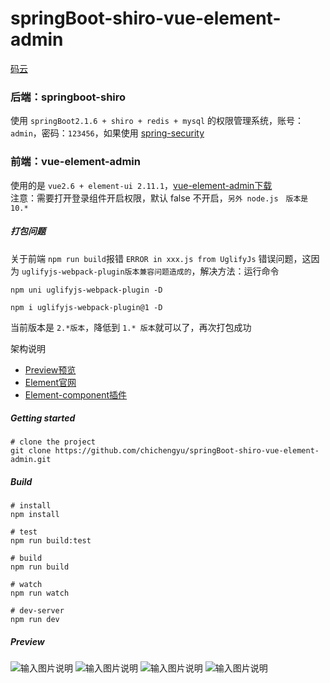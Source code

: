 # springBoot-shiro-vue-element-admin

[码云](https://gitee.com/chichengyu/springBoot-shiro-vue-element-admin)

### 后端：springboot-shiro
使用 `springBoot2.1.6 + shiro + redis + mysql` 的权限管理系统，账号：`admin`，密码：`123456`，如果使用 [spring-security](https://github.com/chichengyu/springBoot-security-vue-element-admin)


### 前端：vue-element-admin
使用的是 `vue2.6 + element-ui 2.11.1`，[vue-element-admin下载](https://github.com/chichengyu/vue-element-admin)  
注意：需要打开登录组件开启权限，默认 false 不开启，`另外 node.js　版本是 10.*`

##### 打包问题
关于前端 ` npm run build `报错 ` ERROR in xxx.js from UglifyJs ` 错误问题，这因为 ` uglifyjs-webpack-plugin版本兼容问题造成的 `，解决方法：运行命令
```
npm uni uglifyjs-webpack-plugin -D

npm i uglifyjs-webpack-plugin@1 -D
```
当前版本是 ` 2.*版本 `，降低到 `1.* 版本`就可以了，再次打包成功


架构说明
   + [Preview预览](http://xiaochiwz.github.io/thinkphp5.1-vue-ivew-admin)
   + [Element官网](https://element.eleme.cn/2.11/#/zh-CN/component/installation)
   + [Element-component插件](https://www.npmjs.com/package/element-component)

##### Getting started
```
# clone the project
git clone https://github.com/chichengyu/springBoot-shiro-vue-element-admin.git
```
##### Build
```
# install
npm install

# test
npm run build:test

# build
npm run build

# watch
npm run watch

# dev-server
npm run dev
```
##### Preview
![输入图片说明](https://images.gitee.com/uploads/images/2020/0519/161814_3e6bf8d6_1508174.png "login.png")
![输入图片说明](https://images.gitee.com/uploads/images/2020/0807/151235_cc4d2d20_1508174.png "menu.png")
![输入图片说明](https://images.gitee.com/uploads/images/2020/0807/151245_9278a97a_1508174.png "auth.png")
![输入图片说明](https://images.gitee.com/uploads/images/2020/0807/151256_a6605153_1508174.png "user.png")